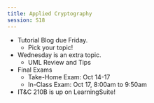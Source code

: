 ```yaml
---
title: Applied Cryptography
session: S18
---
```

* Tutorial Blog due Friday.
    * Pick your topic!
* Wednesday is an extra topic.
    * UML Review and Tips
* Final Exams
    * Take-Home Exam: Oct 14-17
    * In-Class Exam: Oct 17, 8:00am to 9:50am
* IT&C 210B is up on LearningSuite!